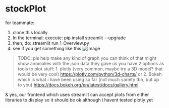 # stockPlot
for teammate:

1. clone this locally
2. In the terminal; execute: pip install streamlit --upgrade
3. then, do: streamlit run 1_Overview.py
4. see if you get something like this
   ![image](https://github.com/EmilieYZhang/stockPlot/assets/68432655/3377d7dc-ab5f-4648-b82b-8216e1aaf9bc)

>TODO:
pls help make any kind of graph you can think of that might show anomalies with the json data they gave us
>you have 2 options as tools to plot stuff: 1. plotly (very common, maybe try a 3D model? that would be very cool)
https://plotly.com/python/3d-charts/
>or 2. Bokeh which is what i have been using so far (not much variety tbh, but up to you)
https://docs.bokeh.org/en/latest/docs/gallery.html

& yes, our frontend which uses streamlit can accept plots from either libraries to display so it should be ok although i havent tested plotly yet
